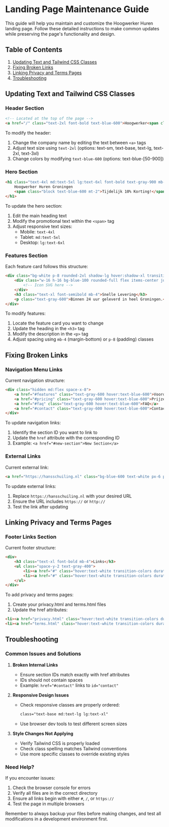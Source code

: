 # Landing Page Maintenance Guide

This guide will help you maintain and customize the Hoogwerker Huren landing page. Follow these detailed instructions to make common updates while preserving the page's functionality and design.

## Table of Contents
1. [Updating Text and Tailwind CSS Classes](#updating-text-and-tailwind-css-classes)
2. [Fixing Broken Links](#fixing-broken-links)
3. [Linking Privacy and Terms Pages](#linking-privacy-and-terms-pages)
4. [Troubleshooting](#troubleshooting)

## Updating Text and Tailwind CSS Classes

### Header Section
```html
<!-- Located at the top of the page -->
<a href="/" class="text-2xl font-bold text-blue-600">Hoogwerker<span class="text-gray-900">Huren</span></a>
```
To modify the header:
1. Change the company name by editing the text between `<a>` tags
2. Adjust text size using `text-2xl` (options: text-sm, text-base, text-lg, text-2xl, text-3xl)
3. Change colors by modifying `text-blue-600` (options: text-blue-[50-900])

### Hero Section
```html
<h1 class="text-4xl md:text-5xl lg:text-6xl font-bold text-gray-900 mb-6">
    Hoogwerker Huren Groningen
    <span class="block text-blue-600 mt-2">Tijdelijk 10% Korting!</span>
</h1>
```
To update the hero section:
1. Edit the main heading text
2. Modify the promotional text within the `<span>` tag
3. Adjust responsive text sizes:
   - Mobile: `text-4xl`
   - Tablet: `md:text-5xl`
   - Desktop: `lg:text-6xl`

### Features Section
Each feature card follows this structure:
```html
<div class="bg-white p-8 rounded-2xl shadow-lg hover:shadow-xl transition-shadow duration-300">
    <div class="w-16 h-16 bg-blue-100 rounded-full flex items-center justify-center mb-6">
        <!-- Icon SVG here -->
    </div>
    <h3 class="text-xl font-semibold mb-4">Snelle Levering</h3>
    <p class="text-gray-600">Binnen 24 uur geleverd in heel Groningen.</p>
</div>
```
To modify features:
1. Locate the feature card you want to change
2. Update the heading in the `<h3>` tag
3. Modify the description in the `<p>` tag
4. Adjust spacing using `mb-4` (margin-bottom) or `p-8` (padding) classes

## Fixing Broken Links

### Navigation Menu Links
Current navigation structure:
```html
<div class="hidden md:flex space-x-8">
    <a href="#features" class="text-gray-600 hover:text-blue-600">Voordelen</a>
    <a href="#pricing" class="text-gray-600 hover:text-blue-600">Prijzen</a>
    <a href="#faq" class="text-gray-600 hover:text-blue-600">FAQ</a>
    <a href="#contact" class="text-gray-600 hover:text-blue-600">Contact</a>
</div>
```
To update navigation links:
1. Identify the section ID you want to link to
2. Update the `href` attribute with the corresponding ID
3. Example: `<a href="#new-section">New Section</a>`

### External Links
Current external link:
```html
<a href="https://hansschuiling.nl" class="bg-blue-600 text-white px-6 py-2">Direct Huren</a>
```
To update external links:
1. Replace `https://hansschuiling.nl` with your desired URL
2. Ensure the URL includes `https://` or `http://`
3. Test the link after updating

## Linking Privacy and Terms Pages

### Footer Links Section
Current footer structure:
```html
<div>
    <h3 class="text-xl font-bold mb-4">Links</h3>
    <ul class="space-y-2 text-gray-400">
        <li><a href="#" class="hover:text-white transition-colors duration-300">Privacy Policy</a></li>
        <li><a href="#" class="hover:text-white transition-colors duration-300">Algemene Voorwaarden</a></li>
    </ul>
</div>
```
To add privacy and terms pages:
1. Create your privacy.html and terms.html files
2. Update the href attributes:
```html
<li><a href="privacy.html" class="hover:text-white transition-colors duration-300">Privacy Policy</a></li>
<li><a href="terms.html" class="hover:text-white transition-colors duration-300">Algemene Voorwaarden</a></li>
```

## Troubleshooting

### Common Issues and Solutions

1. **Broken Internal Links**
   - Ensure section IDs match exactly with href attributes
   - IDs should not contain spaces
   - Example: `href="#contact"` links to `id="contact"`

2. **Responsive Design Issues**
   - Check responsive classes are properly ordered:
     ```html
     class="text-base md:text-lg lg:text-xl"
     ```
   - Use browser dev tools to test different screen sizes

3. **Style Changes Not Applying**
   - Verify Tailwind CSS is properly loaded
   - Check class spelling matches Tailwind conventions
   - Use more specific classes to override existing styles

### Need Help?
If you encounter issues:
1. Check the browser console for errors
2. Verify all files are in the correct directory
3. Ensure all links begin with either `#`, `/`, or `https://`
4. Test the page in multiple browsers

Remember to always backup your files before making changes, and test all modifications in a development environment first.